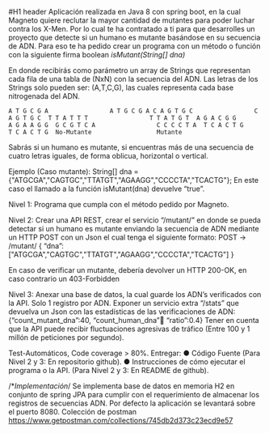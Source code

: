 #H1 header
Aplicación realizada en Java 8 con spring boot, en la cual Magneto quiere reclutar la mayor cantidad de mutantes para poder luchar contra los X-Men. 
Por lo cual te ha contratado a ti para que desarrolles un proyecto que detecte si un humano es mutante 
basándose en su secuencia de ADN. 
Para eso te ha pedido crear un programa con un método o función con la siguiente firma boolean *isMutant(String[] dna)*

En donde recibirás como parámetro un array de Strings que representan cada fila de una tabla 
de (NxN) con la secuencia del ADN. Las letras de los Strings solo pueden ser: (A,T,C,G), las 
cuales representa cada base nitrogenada del ADN. 

`A T G C G A                 A T G C G A
C A G T G C                 C A G T G C 
T T A T T T                 T T A T G T 
A G A C G G                 A G A A G G 
G C G T C A                 C C C C T A 
T C A C T G                 T C A C T G 
No-Mutante                  Mutante`


Sabrás si un humano es mutante, si encuentras más de una secuencia de cuatro letras 
iguales, de forma oblicua, horizontal o vertical. 

Ejemplo (Caso mutante):
String[] dna = {"ATGCGA","CAGTGC","TTATGT","AGAAGG","CCCCTA","TCACTG"}; 
En este caso el llamado a la función isMutant(dna) devuelve “true”. 

Nivel 1: 
Programa que cumpla con el método pedido por Magneto.

Nivel 2: 
Crear una API REST, crear el servicio “/mutant/” en donde se pueda detectar si un humano es 
mutante enviando la secuencia de ADN mediante un HTTP POST con un Json el cual tenga el 
siguiente formato: 
POST → /mutant/ 
{ 
“dna”:["ATGCGA","CAGTGC","TTATGT","AGAAGG","CCCCTA","TCACTG"] 
}

En caso de verificar un mutante, debería devolver un HTTP 200-OK, en caso contrario un 403-Forbidden 

Nivel 3:
Anexar una base de datos, la cual guarde los ADN’s verificados con la API. 
Solo 1 registro por ADN. 
Exponer un servicio extra “/stats” que devuelva un Json con las estadísticas de las 
verificaciones de ADN: {“count_mutant_dna”:40, “count_human_dna”:100: “ratio”:0.4} 
Tener en cuenta que la API puede recibir fluctuaciones agresivas de tráfico (Entre 100 y 1 millón de peticiones por segundo). 

Test-Automáticos, Code coverage > 80%. 
Entregar:
● Código Fuente (Para Nivel 2 y 3: En repositorio github). 
● Instrucciones de cómo ejecutar el programa o la API. (Para Nivel 2 y 3: En README 
de github).



/**Implementación*/
Se implementa base de datos en memoria H2 en conjunto de spring JPA para cumplir con el requerimiento de almacenar los registros de secuencias ADN.
Por defecto la aplicación se levantará sobre el puerto 8080.
Colección de postman https://www.getpostman.com/collections/745db2d373c23ecd9e57

